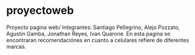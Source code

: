# proyectoweb
Proyecto pagina web/ Integrantes: Santiago Pellegrino, Alejo Pozzato, Agustin Gamba, Jonathan Reyes, Ivan Quarone.
En esta pagina se encontraran recomendaciónes en cuanto a celulares refiere de diferentes marcas.
